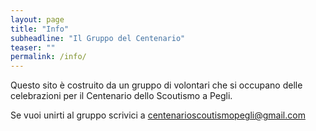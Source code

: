 ```yaml
---
layout: page
title: "Info"
subheadline: "Il Gruppo del Centenario"
teaser: ""
permalink: /info/
---
```


Questo sito è costruito da un gruppo di volontari che si occupano delle celebrazioni per il Centenario dello Scoutismo a Pegli. 

Se vuoi unirti al gruppo scrivici a centenarioscoutismopegli@gmail.com


